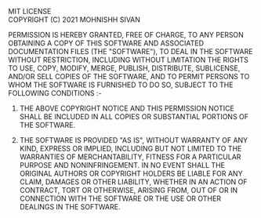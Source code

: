 MIT LICENSE<br />
COPYRIGHT (C) 2021 MOHNISHH SIVAN

PERMISSION IS HEREBY GRANTED, FREE OF CHARGE, TO ANY PERSON OBTAINING A COPY OF THIS SOFTWARE AND ASSOCIATED DOCUMENTATION FILES (THE "SOFTWARE"), TO DEAL IN THE 
SOFTWARE WITHOUT RESTRICTION, INCLUDING WITHOUT LIMITATION THE RIGHTS TO USE, COPY, MODIFY, MERGE, PUBLISH, DISTRIBUTE, SUBLICENSE, AND/OR SELL COPIES OF THE 
SOFTWARE, AND TO PERMIT PERSONS TO WHOM THE SOFTWARE IS FURNISHED TO DO SO, SUBJECT TO THE FOLLOWING CONDITIONS :-

1. THE ABOVE COPYRIGHT NOTICE AND THIS PERMISSION NOTICE SHALL BE INCLUDED IN ALL COPIES OR SUBSTANTIAL PORTIONS OF THE SOFTWARE.

2. THE SOFTWARE IS PROVIDED "AS IS", WITHOUT WARRANTY OF ANY KIND, EXPRESS OR IMPLIED, INCLUDING BUT NOT LIMITED TO THE WARRANTIES OF MERCHANTABILITY, FITNESS FOR A 
PARTICULAR PURPOSE AND NONINFRINGEMENT. IN NO EVENT SHALL THE ORIGINAL AUTHORS OR COPYRIGHT HOLDERS BE LIABLE FOR ANY CLAIM, DAMAGES OR OTHER LIABILITY, WHETHER IN AN ACTION 
OF CONTRACT, TORT OR OTHERWISE, ARISING FROM, OUT OF OR IN CONNECTION WITH THE SOFTWARE OR THE USE OR OTHER DEALINGS IN THE SOFTWARE.

